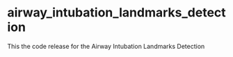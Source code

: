 # airway_intubation_landmarks_detection
This the code release for the Airway Intubation Landmarks Detection

